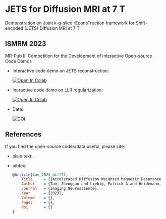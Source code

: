 # JETS for Diffusion MRI at 7 T

Demonstration on Joint k-q-slice rEconsTruction framework for Shift-encoded (JETS) Diffusion MRI at 7 T

## ISMRM 2023

MR-Pub III Competition for the Development of Interactive Open-source Code Demos

* Interactive code demo on JETS reconstruction:

    [![Open In Colab](https://colab.research.google.com/assets/colab-badge.svg)](https://colab.research.google.com/github/ZhengguoTan/demo_jets_diffusion_mri_7t/blob/main/demo_jets_diffusion_mri_7t_llr.ipynb)

* Ineractive code demo on LLR regularization:

    [![Open In Colab](https://colab.research.google.com/assets/colab-badge.svg)](https://colab.research.google.com/github/ZhengguoTan/demo_jets_diffusion_mri_7t/blob/main/demo_llr.ipynb)

* Data:

    [![DOI](https://zenodo.org/badge/DOI/10.5281/zenodo.8164048.svg)](https://doi.org/10.5281/zenodo.8164048)


## References

If you find the open-source codes/data useful, please cite:

* plain text:



* bibtex:

    ```bibtex
    @Article{tan_2023_diff7t,
        Title     = {{Accelerated Diffusion Weighted Magnetic Resonance Imaging at 7 T: Joint Reconstruction for Shift-Encoded Navigator-based Interleaved Echo Planar Imaging (JETS-NAViEPI)}},
        Author    = {Tan, Zhengguo and Liebig, Patrick A and Heidemann, Robin M and Laun, Frederik B and Knoll, Florian},
        Journal   = {Imaging Neuroscience},
        Year      = {2023},
        Volume    = {},
        Pages     = {},
        doi       = {}
    }
    ```